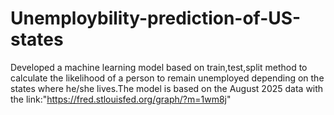 # Unemploybility-prediction-of-US-states
Developed a machine learning model based on train,test,split method to calculate the likelihood of a person to remain unemployed depending on the states where he/she lives.The model is based on the August 2025 data with the link:"https://fred.stlouisfed.org/graph/?m=1wm8j"
